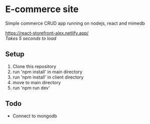 # E-commerce site
Simple commerce CRUD app running on nodejs, react and mimedb

https://react-storefront-alex.netlify.app/
<br/>*Takes 5 seconds to load*

## Setup
1. Clone this repository
2. run 'npm install' in main directory
3. run 'npm install' in client directory
4. move to main directory 
5. run 'npm run dev'

## Todo
* Connect to mongodb 
